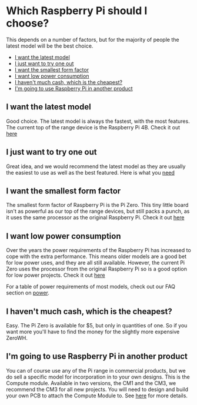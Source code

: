 # Which Raspberry Pi should I choose?

This depends on a number of factors, but for the majority of people the latest model will be the best choice.

- [I want the latest model](#i-want-the-latest-model)
- [I just want to try one out](#i-just-want-to-try-one-out)
- [I want the smallest form factor](#i-want-the-smallest-form-factor)
- [I want low power consumption](#i-want-low-power-consumption)
- [I haven't much cash, which is the cheapest?](#i-havent-much-cash-which-is-the-cheapest)
- [I'm going to use Raspberry Pi in another product](#im-going-to-use-raspberry-pi-in-another-product)

## I want the latest model

Good choice. The latest model is always the fastest, with the most features. The current top of the range device is the Raspberry Pi 4B. Check it out [here](https://www.raspberrypi.org/products/raspberry-pi-4-model-b)

## I just want to try one out

Great idea, and we would recommend the latest model as they are usually the easiest to use as well as the best featured. Here is what you [need](https://www.raspberrypi.org/products/raspberry-pi-3-model-b-plus/)

## I want the smallest form factor

The smallest form factor of Raspberry Pi is the Pi Zero. This tiny little board isn't as powerful as our top of the range devices, but still packs a punch, as it uses the same processor as the original Raspberry Pi. Check it out [here](https://www.raspberrypi.org/products/raspberry-pi-zero-w/)

## I want low power consumption

Over the years the power requirements of the Raspberry Pi has increased to cope with the extra performance. This means older models are a good bet for low power uses, and they are all still available. However, the current Pi Zero uses the processor from the original Raspberry Pi so is a good option for low power projects. Check it out [here](https://www.raspberrypi.org/products/raspberry-pi-zero-w/)

For a table of power requirements of most models, check out our FAQ section on [power](https://www.raspberrypi.org/documentation/faqs/#pi-power).

## I haven't much cash, which is the cheapest?

Easy. The Pi Zero is available for $5, but only in quantities of one. So if you want more you'll have to find the money for the slightly more expensive ZeroWH.

## I'm going to use Raspberry Pi in another product

You can of course use any of the Pi range in commercial products, but we do sell a specific model for incorporation in to your own designs. This is the Compute module. Available in two versions, the CM1 and the CM3, we recommend the CM3 for all new projects. You will need to design and build your own PCB to attach the Compute Module to. See [here](https://www.raspberrypi.org/products/compute-module-3-plus-32gb/) for more details. 
